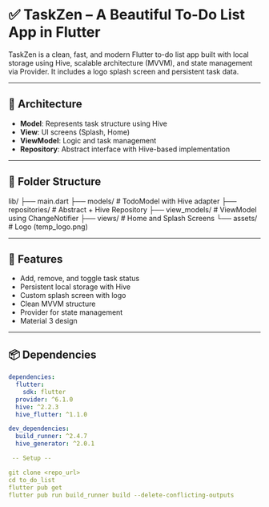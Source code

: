 # ✅ TaskZen – A Beautiful To-Do List App in Flutter

TaskZen is a clean, fast, and modern Flutter to-do list app built with local storage using Hive, scalable architecture (MVVM), and state management via Provider. It includes a logo splash screen and persistent task data.

---

## 🧱 Architecture

- **Model**: Represents task structure using Hive
- **View**: UI screens (Splash, Home)
- **ViewModel**: Logic and task management
- **Repository**: Abstract interface with Hive-based implementation

---

## 📁 Folder Structure

lib/
├── main.dart
├── models/ # TodoModel with Hive adapter
├── repositories/ # Abstract + Hive Repository
├── view_models/ # ViewModel using ChangeNotifier
├── views/ # Home and Splash Screens
└── assets/ # Logo (temp_logo.png)



---

## 🚀 Features

- Add, remove, and toggle task status
- Persistent local storage with Hive
- Custom splash screen with logo
- Clean MVVM structure
- Provider for state management
- Material 3 design

---

## 📦 Dependencies

```yaml
dependencies:
  flutter:
    sdk: flutter
  provider: ^6.1.0
  hive: ^2.2.3
  hive_flutter: ^1.1.0

dev_dependencies:
  build_runner: ^2.4.7
  hive_generator: ^2.0.1

 -- Setup --

git clone <repo_url>
cd to_do_list
flutter pub get
flutter pub run build_runner build --delete-conflicting-outputs


